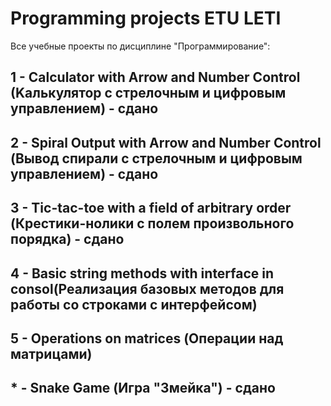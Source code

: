 # Programming projects ETU LETI
 Все учебные проекты по дисциплине "Прогрaммирование":
## 1 - Calculator with Аrrow and Number Control (Kалькулятор с стрелочным и цифровым управлением) - сдано
## 2 - Spiral Output with Аrrow and Number Control (Вывод спирали с стрелочным и цифровым управлением) - сдано
## 3 - Tic-tac-toe with a field of arbitrary ordеr (Креcтики-нолики с полем произвольного порядка) - сдано
## 4 - Basic string methods with interface in consol(Реализация базовых методов для работы со строками с интерфейсом)
## 5 - Operations on matrices (Операции над матрицами)
## * - Snake Game (Игра "Змейка") - сдано
